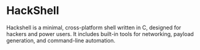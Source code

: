 # HackShell
Hackshell is a minimal, cross-platform shell written in C, designed for hackers and power users. It includes built-in tools for networking, payload generation, and command-line automation.
